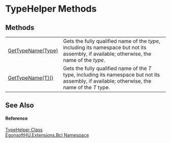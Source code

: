 # TypeHelper Methods




## Methods
<table>
<tr>
<td><a href="M_EgonsoftHU_Extensions_Bcl_TypeHelper_GetTypeName.md">GetTypeName(Type)</a></td>
<td>Gets the fully qualified name of the <em>type</em>, including its namespace but not its assembly, if available; otherwise, the name of the <em>type</em>.</td></tr>
<tr>
<td><a href="M_EgonsoftHU_Extensions_Bcl_TypeHelper_GetTypeName__1.md">GetTypeName(T)()</a></td>
<td>Gets the fully qualified name of the <em>T</em> type, including its namespace but not its assembly, if available; otherwise, the name of the <em>T</em> type.</td></tr>
</table>

## See Also


#### Reference
<a href="T_EgonsoftHU_Extensions_Bcl_TypeHelper.md">TypeHelper Class</a>  
<a href="N_EgonsoftHU_Extensions_Bcl.md">EgonsoftHU.Extensions.Bcl Namespace</a>  
